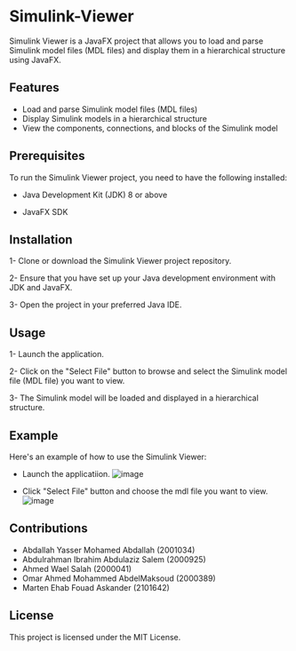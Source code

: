 # Simulink-Viewer

Simulink Viewer is a JavaFX project that allows you to load and parse Simulink model files (MDL files) and display them in a hierarchical structure using JavaFX.

## Features  

- Load and parse Simulink model files (MDL files)
- Display Simulink models in a hierarchical structure
- View the components, connections, and blocks of the Simulink model

## Prerequisites

To run the Simulink Viewer project, you need to have the following installed:

- Java Development Kit (JDK) 8 or above

- JavaFX SDK

## Installation

1- Clone or download the Simulink Viewer project repository.

2- Ensure that you have set up your Java development environment with JDK and JavaFX.

3- Open the project in your preferred Java IDE.


## Usage

1- Launch the application.

2- Click on the "Select File" button to browse and select the Simulink model file (MDL file) you want to view.

3- The Simulink model will be loaded and displayed in a hierarchical structure.


## Example

Here's an example of how to use the Simulink Viewer:

- Launch the applicatiion.
![image](https://github.com/Abdallahyx/Simulink-Viewer/assets/99212200/70206009-51f6-4c2f-877e-57f2797391b6)

- Click "Select File" button and choose the mdl file you want to view.
![image](https://github.com/Abdallahyx/Simulink-Viewer/assets/99212200/7aeeed1f-4269-4907-ac11-036e601a1baf)


## Contributions

- Abdallah Yasser Mohamed Abdallah (2001034)
- Abdulrahman Ibrahim Abdulaziz Salem (2000925)
- Ahmed Wael Salah (2000041)
- Omar Ahmed Mohammed AbdelMaksoud (2000389)
- Marten Ehab Fouad Askander (2101642)

## License
This project is licensed under the MIT License.

